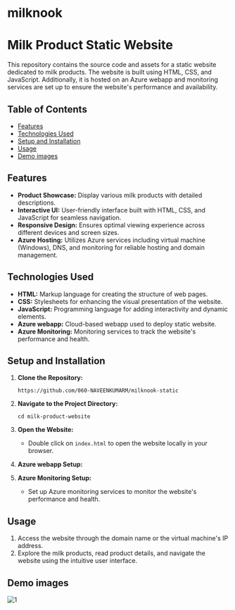 # milknook
# Milk Product Static Website

This repository contains the source code and assets for a static website dedicated to milk products. The website is built using HTML, CSS, and JavaScript. Additionally, it is hosted on an Azure webapp and monitoring services are set up to ensure the website's performance and availability.

## Table of Contents
- [Features](#features)
- [Technologies Used](#technologies-used)
- [Setup and Installation](#setup-and-installation)
- [Usage](#usage)
- [Demo images](#demo-images)

## Features

- **Product Showcase:** Display various milk products with detailed descriptions.
- **Interactive UI:** User-friendly interface built with HTML, CSS, and JavaScript for seamless navigation.
- **Responsive Design:** Ensures optimal viewing experience across different devices and screen sizes.
- **Azure Hosting:** Utilizes Azure services including virtual machine (Windows), DNS, and monitoring for reliable hosting and domain management.

## Technologies Used

- **HTML:** Markup language for creating the structure of web pages.
- **CSS:** Stylesheets for enhancing the visual presentation of the website.
- **JavaScript:** Programming language for adding interactivity and dynamic elements.
- **Azure webapp:** Cloud-based webapp used to deploy static website.
- **Azure Monitoring:** Monitoring services to track the website's performance and health.

## Setup and Installation

1. **Clone the Repository:**
   ```
   https://github.com/060-NAVEENKUMARM/milknook-static
   ```

2. **Navigate to the Project Directory:**
   ```
   cd milk-product-website
   ```

3. **Open the Website:**
   - Double click on `index.html` to open the website locally in your browser.

4. **Azure webapp Setup:**

5. **Azure Monitoring Setup:**
   - Set up Azure monitoring services to monitor the website's performance and health.

## Usage

1. Access the website through the domain name or the virtual machine's IP address.
2. Explore the milk products, read product details, and navigate the website using the intuitive user interface.

## Demo images
![1](https://github.com/060-NAVEENKUMARM/milknook-static/assets/113582263/695533c3-bf59-4e9b-a50e-8710c474ba06)
